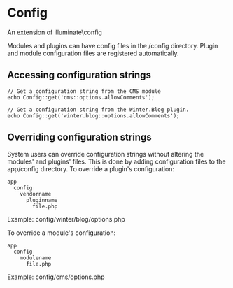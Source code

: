 Config
=======

An extension of illuminate\config

Modules and plugins can have config files in the /config directory. Plugin and module configuration files are registered automatically.

## Accessing configuration strings

````
// Get a configuration string from the CMS module
echo Config::get('cms::options.allowComments');

// Get a configuration string from the Winter.Blog plugin.
echo Config::get('winter.blog::options.allowComments');
````

## Overriding configuration strings

System users can override configuration strings without altering the modules' and plugins' files. This is done by adding configuration files to the app/config directory. To override a plugin's configuration:

````
app
  config
    vendorname
      pluginname
        file.php
````
Example: config/winter/blog/options.php

To override a module's configuration:

````
app
  config
    modulename
      file.php
````
Example: config/cms/options.php